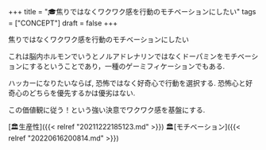 +++
title = "🎓焦りではなくワクワク感を行動のモチベーションにしたい"
tags = ["CONCEPT"]
draft = false
+++

焦りではなくワクワク感を行動のモチベーションにしたい

これは脳内ホルモンでいうとノルアドレナリンではなくドーパミンをモチベーションにするということであり，一種のゲーミフィケーションでもある.

ハッカーになりたいならば, 恐怖ではなく好奇心で行動を選択する. 恐怖心と好奇心のどちらを優先するかは優劣はない.

この価値観に従う！という強い決意でワクワク感を基盤にする.

[🏛生産性]({{< relref "20211222185123.md" >}}) 🏛[モチベーション]({{< relref "20220616200814.md" >}})
